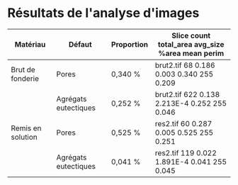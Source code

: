 # Résultats de l'analyse d'images

| Matériau          | Défaut               | Proportion | Slice count total_area avg_size %area mean perim |
| ----------------- | -------------------- | ---------- | ------------------------------------------------ |
| Brut de fonderie  | Pores                | 0,340 %    | brut2.tif 68 0.186 0.003 0.340 255 0.209         |
|                   | Agrégats eutectiques | 0,252 %    | brut2.tif 622 0.138 2.213E-4 0.252 255 0.046     |
| Remis en solution | Pores                | 0,525 %    | res2.tif 60 0.287 0.005 0.525 255 0.251          |
|                   | Agrégats eutectiques | 0,041 %   | res2.tif 119 0.022 1.891E-4 0.041 255 0.045      |
